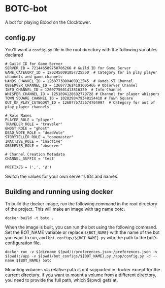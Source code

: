 # BOTC-bot
A bot for playing Blood on the Clocktower.

## config.py
You'll want a `config.py` file in the root directory with the following variables declared
```
# Guild ID for Game Server
SERVER_ID = 721446589750706266 # Guild ID for Game Server
GAME_CATEGORY_ID = 1202456091057725550  # Category for in play player channels and game channels
HANDS_CHANNEL_ID = 1260773800400912545  # Hands ST Channel
OBSERVER_CHANNEL_ID = 1260773624101605466 # Observer Channel
INFO_CHANNEL_ID = 1260775601413816320  # Info Channel
WHISPER_CHANNEL_ID = 1251894128602779728 # Channel for player whispers
TOWN_SQUARE_CHANNEL_ID = 1028299479348154418 # Town Square
OUT_OF_PLAY_CATEGORY_ID = 1260776733674704997  # Category for out of play player channels

# Role Names
PLAYER_ROLE = "player"
TRAVELER_ROLE = "traveler"
GHOST_ROLE = "ghost"
DEAD_VOTE_ROLE = "deadVote"
STORYTELLER_ROLE = "gamemaster"
INACTIVE_ROLE = "inactive"
OBSERVER_ROLE = "observer"

# Channel Creation Metadata
CHANNEL_SUFFIX = 'test'

PREFIXES = (',', '@')
```
Switch the values for your own server's IDs and names.

## Building and running using docker
To build the docker image, run the following command in the root directory of the project. This will make an image with tag name botc.

```docker build -t botc .```

When the image is built, you can run the bot using the following command.
Set the BOT_NAME variable or replace `${BOT_NAME}` with the name of the bot you want to run, and `bot_configs/${BOT_NAME}.py` with the path to the bot's configuration file.

```docker run -v $(dirname $(pwd))/preferences.json:/preferences.json -v $(pwd):/app -v $(pwd)/bot_configs/${BOT_NAME}.py:/app/config.py -d --name ${BOT_NAME} botc```

Mounting volumes via relative path is not supported in docker except for the current directory. If you want to mount a volume from a different directory, you need to provide the full path, which $(pwd) gets at.

